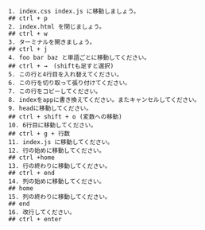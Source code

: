     1. index.css index.js に移動しましょう。
    ## ctrl + p
    2. index.html を閉じましょう。
    ## ctrl + w
    3. ターミナルを開きましょう。
    ## ctrl + j
    4. foo bar baz と単語ごとに移動してください。
    ## ctrl + →　(shiftも足すと選択)
    5. この行と4行目を入れ替えてください。
    6. この行を切り取って張り付けてください。
    7. この行をコピーしてください。
    8. indexをappに書き換えてください。またキャンセルしてください。
    9. headに移動してください。
    ## ctrl + shift + o (変数への移動)
    10. 6行目に移動してください。
    ## ctrl + g + 行数
    11. index.js に移動してください。
    12. 行の始めに移動してください。
    ## ctrl +home
    13. 行の終わりに移動してください。
    ## ctrl + end
    14. 列の始めに移動してください。
    ## home
    15. 列の終わりに移動してください。
    ## end
    16. 改行してください。
    ## ctrl + enter
